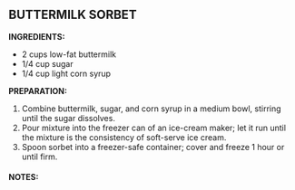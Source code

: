 ## BUTTERMILK SORBET

**INGREDIENTS:** 
* 2 cups low-fat buttermilk
* 1/4 cup sugar
* 1/4 cup light corn syrup
 
**PREPARATION:**

1. Combine buttermilk, sugar, and corn syrup in a medium bowl, stirring until the sugar dissolves. 
2. Pour mixture into the freezer can of an ice-cream maker; let it run until the mixture is the consistency of soft-serve ice cream. 
3. Spoon sorbet into a freezer-safe container; cover and freeze 1 hour or until firm.

#### NOTES:

